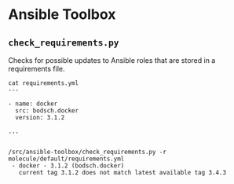 # Ansible Toolbox

## `check_requirements.py`

Checks for possible updates to Ansible roles that are stored in a requirements file.

```shell
cat requirements.yml
---

- name: docker
  src: bodsch.docker
  version: 3.1.2

...


/src/ansible-toolbox/check_requirements.py -r molecule/default/requirements.yml
 - docker - 3.1.2 (bodsch.docker)
   current tag 3.1.2 does not match latest available tag 3.4.3
```
